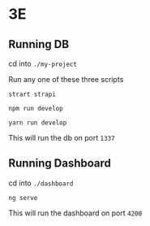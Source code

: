# 3E

## Running DB

cd into `./my-project`

Run any one of these three scripts

`strart strapi`

`npm run develop`

`yarn run develop`

This will run the db on port `1337`

## Running Dashboard

cd into `./dashboard`

`ng serve`

This will run the dashboard on port `4200`
